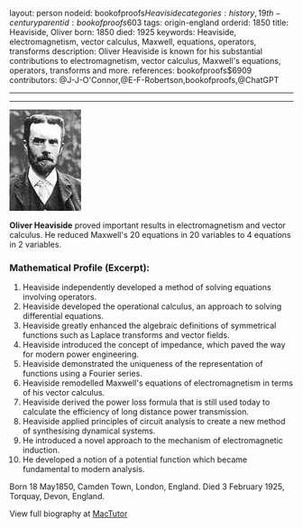 layout: person
nodeid: bookofproofs$Heaviside
categories: history,19th-century
parentid: bookofproofs$603
tags: origin-england
orderid: 1850
title: Heaviside, Oliver
born: 1850
died: 1925
keywords: Heaviside, electromagnetism, vector calculus, Maxwell, equations, operators, transforms
description: Oliver Heaviside is known for his substantial contributions to electromagnetism, vector calculus, Maxwell's equations, operators, transforms and more.
references: bookofproofs$6909
contributors: @J-J-O'Connor,@E-F-Robertson,bookofproofs,@ChatGPT

---



---

![Heaviside.jpg](https://github.com/bookofproofs/bookofproofs.github.io/blob/main/_sources/_assets/images/portraits/Heaviside.jpg?raw=true)

**Oliver Heaviside** proved important results in electromagnetism and vector calculus. He reduced Maxwell's 20 equations in 20 variables to 4 equations in 2 variables.

### Mathematical Profile (Excerpt):
1. Heaviside independently developed a method of solving equations involving operators.
2. Heaviside developed the operational calculus, an approach to solving differential equations.
3. Heaviside greatly enhanced the algebraic definitions of symmetrical functions such as Laplace transforms and vector fields.
4. Heaviside introduced the concept of impedance, which paved the way for modern power engineering.
5. Heaviside demonstrated the uniqueness of the representation of functions using a Fourier series.
6. Heaviside remodelled Maxwell's equations of electromagnetism in terms of his vector calculus.
7. Heaviside derived the power loss formula that is still used today to calculate the efficiency of long distance power transmission.
8. Heaviside applied principles of circuit analysis to create a new method of synthesising dynamical systems.
9. He introduced a novel approach to the mechanism of electromagnetic induction.
10. He developed a notion of a potential function which became fundamental to modern analysis.

Born 18 May1850, Camden Town, London, England. Died 3 February 1925, Torquay, Devon, England.

View full biography at [MacTutor](https://mathshistory.st-andrews.ac.uk/Biographies/Heaviside/)
